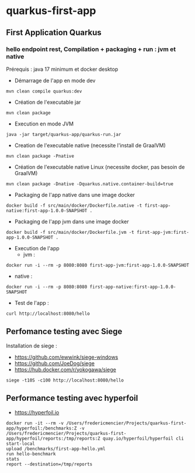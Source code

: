 # quarkus-first-app
## First Application Quarkus
### hello endpoint rest, Compilation + packaging + run : jvm et native

Prérequis : java 17 minimum et docker desktop

- Démarrage de l'app en mode dev
```shell
mvn clean compile quarkus:dev
```

- Création de l'executable jar
```shell
mvn clean package
```

- Execution en mode JVM
```shell
java -jar target/quarkus-app/quarkus-run.jar
```

- Creation de l'executable native (necessite l'install de GraalVM)
```shell
mvn clean package -Pnative
```

- Création de l'executable native Linux (necessite docker, pas besoin de GraalVM)
```shell
mvn clean package -Dnative -Dquarkus.native.container-build=true
```

- Packaging de l'app native dans une image docker
```shell
docker build -f src/main/docker/Dockerfile.native -t first-app-native:first-app-1.0.0-SNAPSHOT .
```

- Packaging de l'app jvm dans une image docker
```shell
docker build -f src/main/docker/Dockerfile.jvm -t first-app-jvm:first-app-1.0.0-SNAPSHOT .
```

- Execution de l'app
  - jvm :
```shell
docker run -i --rm -p 8080:8080 first-app-jvm:first-app-1.0.0-SNAPSHOT
```
  - native :
```shell
docker run -i --rm -p 8080:8080 first-app-native:first-app-1.0.0-SNAPSHOT
```

- Test de l'app :
```shell
curl http://localhost:8080/hello
```

## Perfomance testing avec Siege
Installation de siege :
- https://github.com/ewwink/siege-windows
- https://github.com/JoeDog/siege
- https://hub.docker.com/r/yokogawa/siege

```shell
siege -t10S -c100 http://localhost:8080/hello
```

## Performance testing avec hyperfoil
- https://hyperfoil.io
```shell
docker run -it --rm -v /Users/fredericmencier/Projects/quarkus-first-app/hyperfoil:/benchmarks:Z -v /Users/fredericmencier/Projects/quarkus-first-app/hyperfoil/reports:/tmp/reports:Z quay.io/hyperfoil/hyperfoil cli
start-local
upload /benchmarks/first-app-hello.yml
run hello-benchmark
stats
report --destination=/tmp/reports
```